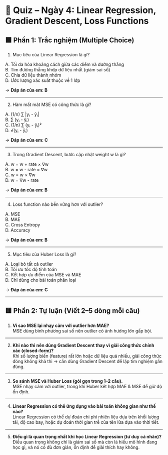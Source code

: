 # 🧠 Quiz – Ngày 4: Linear Regression, Gradient Descent, Loss Functions

## 🟩 Phần 1: Trắc nghiệm (Multiple Choice)

1. Mục tiêu của Linear Regression là gì?

A. Tối đa hóa khoảng cách giữa các điểm và đường thẳng  
B. Tìm đường thẳng khớp dữ liệu nhất (giảm sai số)  
C. Chia dữ liệu thành nhóm  
D. Ước lượng xác suất thuộc về 1 lớp  

→ **Đáp án của em: B**

---

2. Hàm mất mát MSE có công thức là gì?

A. (1/n) ∑ |yᵢ - ŷᵢ|  
B. ∑ (yᵢ - ŷᵢ)  
C. (1/n) ∑ (yᵢ - ŷᵢ)²  
D. √(yᵢ - ŷᵢ)  

→ **Đáp án của em: C**

---

3. Trong Gradient Descent, bước cập nhật weight w là gì?

A. w = w + rate × ∇w  
B. w = w - rate × ∇w  
C. w = w × ∇w  
D. w = ∇w - rate  

→ **Đáp án của em: B**

---

4. Loss function nào bền vững hơn với outlier?

A. MSE  
B. MAE  
C. Cross Entropy  
D. Accuracy  

→ **Đáp án của em: B**

---

5. Mục tiêu của Huber Loss là gì?

A. Loại bỏ tất cả outlier  
B. Tối ưu tốc độ tính toán  
C. Kết hợp ưu điểm của MSE và MAE  
D. Chỉ dùng cho bài toán phân loại  

→ **Đáp án của em: C**

---

## 🟨 Phần 2: Tự luận (Viết 2–5 dòng mỗi câu)

1. **Vì sao MSE lại nhạy cảm với outlier hơn MAE?**  
MSE dùng bình phương sai số nên outlier có ảnh hưởng lớn gấp bội.

---

2. **Khi nào thì nên dùng Gradient Descent thay vì giải công thức chính xác (closed-form)?**  
Khi số lượng biến (feature) rất lớn hoặc dữ liệu quá nhiều, giải công thức đóng không khả thi → cần dùng Gradient Descent để lặp tìm nghiệm gần đúng.

---

3. **So sánh MSE và Huber Loss (gói gọn trong 1–2 câu).**  
MSE nhạy cảm với outlier, trong khi Huber kết hợp MAE & MSE để giữ độ ổn định.

---

4. **Linear Regression có thể ứng dụng vào bài toán không gian như thế nào?**  
Linear Regression có thể dự đoán chi phí nhiên liệu dựa trên khối lượng tải, độ cao bay, hoặc dự đoán thời gian trễ của tên lửa dựa vào thời tiết.

---

5. **Điều gì là quan trọng nhất khi học Linear Regression (tư duy cá nhân)?**  
Điều quan trọng không chỉ là giảm sai số mà còn là hiểu mô hình đang học gì, và nó có đủ đơn giản, ổn định để giải thích hay không.
